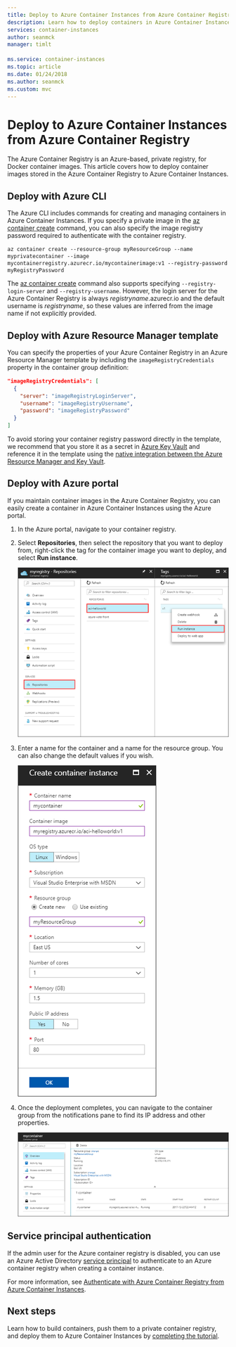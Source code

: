 ```yaml
---
title: Deploy to Azure Container Instances from Azure Container Registry
description: Learn how to deploy containers in Azure Container Instances using container images in an Azure Container Registry.
services: container-instances
author: seanmck
manager: timlt

ms.service: container-instances
ms.topic: article
ms.date: 01/24/2018
ms.author: seanmck
ms.custom: mvc
---
```


# Deploy to Azure Container Instances from Azure Container Registry

The Azure Container Registry is an Azure-based, private registry, for Docker container images. This article covers how to deploy container images stored in the Azure Container Registry to Azure Container Instances.

## Deploy with Azure CLI

The Azure CLI includes commands for creating and managing containers in Azure Container Instances. If you specify a private image in the  [az container create][az-container-create] command, you can also specify the image registry password required to authenticate with the container registry.

```azurecli-interactive
az container create --resource-group myResourceGroup --name myprivatecontainer --image mycontainerregistry.azurecr.io/mycontainerimage:v1 --registry-password myRegistryPassword
```

The [az container create][az-container-create] command also supports specifying `--registry-login-server` and `--registry-username`. However, the login server for the Azure Container Registry is always *registryname*.azurecr.io and the default username is *registryname*, so these values are inferred from the image name if not explicitly provided.

## Deploy with Azure Resource Manager template

You can specify the properties of your Azure Container Registry in an Azure Resource Manager template by including the `imageRegistryCredentials` property in the container group definition:

```JSON
"imageRegistryCredentials": [
  {
    "server": "imageRegistryLoginServer",
    "username": "imageRegistryUsername",
    "password": "imageRegistryPassword"
  }
]
```

To avoid storing your container registry password directly in the template, we recommend that you store it as a secret in [Azure Key Vault](../key-vault/key-vault-manage-with-cli2.md) and reference it in the template using the [native integration between the Azure Resource Manager and Key Vault](../azure-resource-manager/resource-manager-keyvault-parameter.md).

## Deploy with Azure portal

If you maintain container images in the Azure Container Registry, you can easily create a container in Azure Container Instances using the Azure portal.

1. In the Azure portal, navigate to your container registry.

1. Select **Repositories**, then select the repository that you want to deploy from, right-click the tag for the container image you want to deploy, and select **Run instance**.

    !["Run instance" in Azure Container Registry in the Azure portal][acr-runinstance-contextmenu]

1. Enter a name for the container and a name for the resource group. You can also change the default values if you wish.

    ![Create menu for Azure Container Instances][acr-create-deeplink]

1. Once the deployment completes, you can navigate to the container group from the notifications pane to find its IP address and other properties.

    ![Details view for Azure Container Instances container group][aci-detailsview]

## Service principal authentication

If the admin user for the Azure container registry is disabled, you can use an Azure Active Directory [service principal](../container-registry/container-registry-auth-service-principal.md) to authenticate to an Azure container registry when creating a container instance.

For more information, see [Authenticate with Azure Container Registry from Azure Container Instances](../container-registry/container-registry-auth-aci.md).

## Next steps

Learn how to build containers, push them to a private container registry, and deploy them to Azure Container Instances by [completing the tutorial](container-instances-tutorial-prepare-app.md).

<!-- IMAGES -->
[acr-create-deeplink]: ./media/container-instances-using-azure-container-registry/acr-create-deeplink.png
[aci-detailsview]: ./media/container-instances-using-azure-container-registry/aci-detailsview.png
[acr-runinstance-contextmenu]: ./media/container-instances-using-azure-container-registry/acr-runinstance-contextmenu.png

<!-- LINKS - Internal -->
[az-container-create]: /cli/azure/container?view=azure-cli-latest#az_container_create